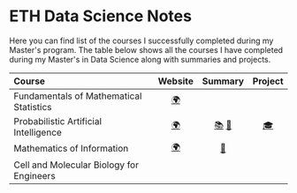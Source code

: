 # ETH Data Science Notes

Here you can find list of the courses I successfully completed during my Master's program. The table below shows all the courses I have completed during my Master's in Data Science along with summaries and projects.

| Course                                                       |                           Website                            |     Summary   |                           Project                            |
| :----------------------------------------------------------- | :----------------------------------------------------------: | :--------------: | :----------------------------------------------------------: |
| Fundamentals of Mathematical Statistics                            | [:earth_africa:](https://stat.ethz.ch/lectures/as23/mathstat.php)    |   |                                                              |
| Probabilistic Artificial Intelligence              |  [:earth_africa:](https://las.inf.ethz.ch/teaching/pai-f23)  |  [:books:](https://github.com/AndreaGhirlanda/eth-data-science-msc/blob/main/LectureNotes-and-Summaries/PAIextended.pdf)      [:page_with_curl:](https://github.com/AndreaGhirlanda/eth-pai-as23-main/blob/main/Cheatsheet.pdf)   | [:mortar_board:](https://github.com/AndreaGhirlanda/eth-pai-as23-main)    |
| Mathematics of Information                          | [:earth_africa:](https://www.mins.ee.ethz.ch/teaching/MoI/)    |  [:page_with_curl:](https://github.com/AndreaGhirlanda/eth-data-science-msc/blob/main/LectureNotes-and-Summaries/MoI_Summary.pdf)      |          | 
| Cell and Molecular Biology for Engineers                   |   |    |     

